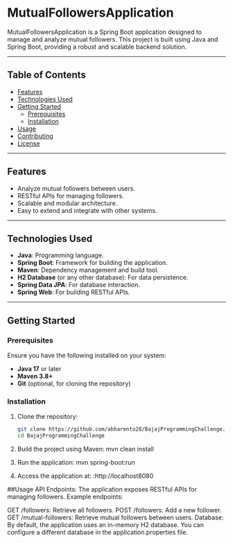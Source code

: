 # MutualFollowersApplication

MutualFollowersApplication is a Spring Boot application designed to manage and analyze mutual followers. This project is built using Java and Spring Boot, providing a robust and scalable backend solution.

---

## Table of Contents
- [Features](#features)
- [Technologies Used](#technologies-used)
- [Getting Started](#getting-started)
  - [Prerequisites](#prerequisites)
  - [Installation](#installation)
- [Usage](#usage)
- [Contributing](#contributing)
- [License](#license)

---

## Features
- Analyze mutual followers between users.
- RESTful APIs for managing followers.
- Scalable and modular architecture.
- Easy to extend and integrate with other systems.

---

## Technologies Used
- **Java**: Programming language.
- **Spring Boot**: Framework for building the application.
- **Maven**: Dependency management and build tool.
- **H2 Database** (or any other database): For data persistence.
- **Spring Data JPA**: For database interaction.
- **Spring Web**: For building RESTful APIs.

---

## Getting Started

### Prerequisites
Ensure you have the following installed on your system:
- **Java 17** or later
- **Maven 3.8+**
- **Git** (optional, for cloning the repository)

### Installation
1. Clone the repository:
   ```bash
   git clone https://github.com/abharento28/BajajProgrammingChallenge.git
   cd BajajProgrammingChallenge


2. Build the project using Maven:
   mvn clean install

3. Run the application:
   mvn spring-boot:run

4. Access the application at:
   :http://localhost8080

##Usage
API Endpoints:
The application exposes RESTful APIs for managing followers. Example endpoints:

GET /followers: Retrieve all followers.
POST /followers: Add a new follower.
GET /mutual-followers: Retrieve mutual followers between users.
Database:
By default, the application uses an in-memory H2 database. You can configure a different database in the application.properties file.

